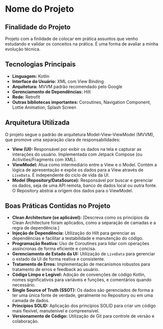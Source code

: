 # Nome do Projeto

## Finalidade do Projeto

Projeto com a finlidade de colocar em prática assuntos que venho estudando e validar os conceitos
na prática. É uma forma de avaliar a minha evolução técnica.

## Tecnologias Principais

*   **Linguagem:** Kotlin
*   **Interface do Usuário:** XML com View Binding
*   **Arquitetura:** MVVM padrão recomendado pelo Google
*   **Gerenciamento de Dependências:** Hilt
*   **Rede:** Retrofit
*   **Outras bibliotecas importantes:** Coroutines, Navigation Component, Lottie Animation, Splash Screen

## Arquitetura Utilizada

O projeto segue o padrão de arquitetura Model-View-ViewModel (MVVM), que promove uma separação clara de responsabilidades:

*   **View (UI):** Responsável por exibir os dados na tela e capturar as interações do usuário. Implementada com Jetpack Compose (ou Activities/Fragments com XML).
*   **ViewModel:** Atua como intermediário entre a View e o Model. Contém a lógica de apresentação e expõe os dados para a View através de `LiveData`. É independente do ciclo de vida da UI.
*   **Model (Repository/DataSource):** Responsável por buscar e gerenciar os dados, seja de uma API remota, banco de dados local ou outra fonte. O Repository abstrai a origem dos dados para o ViewModel.

## Boas Práticas Contidas no Projeto

*   **Clean Architecture (se aplicável):** [Descreva como os princípios da Clean Architecture foram aplicados, como a separação de camadas e a regra de dependência.]
*   **Injeção de Dependência:** Utilização do Hilt para gerenciar as dependências e facilitar a testabilidade e manutenção do código.
*   **Programação Reativa:** Uso de Coroutines para lidar com operações assíncronas de forma eficiente e concisa.
*   **Gerenciamento de Estado da UI:** Utilização de `LiveData` para gerenciar o estado da UI de forma reativa e consistente.
*   **Tratamento de Erros:** Implementação de mecanismos robustos para tratamento de erros e feedback ao usuário.
*   **Código Limpo e Legível:** Adoção de convenções de código Kotlin, nomes significativos para variáveis e funções, e comentários quando necessário.
*   **Single Source of Truth (SSOT):** Os dados são gerenciados de forma a ter uma única fonte de verdade, geralmente no Repository ou em uma camada de dados.
*   **Princípios SOLID:** Aplicação dos princípios SOLID para criar um código mais flexível, manutenível e compreensível.
*   **Versionamento de Código:** Utilização de Git para controle de versão e colaboração.
